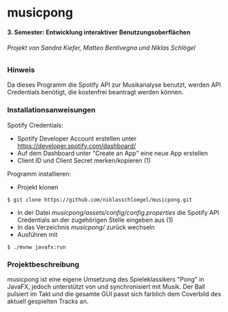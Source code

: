 # musicpong
#### 3. Semester: Entwicklung interaktiver Benutzungsoberflächen
###### Projekt von Sandra Kiefer, Matteo Bentivegna und Niklas Schlögel

### Hinweis

Da dieses Programm die Spotify API zur Musikanalyse benutzt, werden API Credentials benötigt, die kostenfrei beantragt werden können.

### Installationsanweisungen

Spotify Credentials:
* Spotify Developer Account erstellen unter https://developer.spotify.com/dashboard/
* Auf dem Dashboard unter "Create an App" eine neue App erstellen
* Client ID und Client Secret merken/kopieren (1)

Programm installieren:
* Projekt klonen
```
$ git clone https://github.com/niklasschloegel/musicpong.git
```
* In der Datei *musicpong/assets/config/config.properties* die Spotify API Credentials an der zugehörigen Stelle eingeben aus (1)
* In das Verzeichnis *musicpong/* zurück wechseln
* Ausführen mit
```
$ ./mvnw javafx:run
```

### Projektbeschreibung

musicpong ist eine eigene Umsetzung des Spieleklassikers "Pong" in JavaFX, jedoch unterstützt von und synchronisiert mit Musik.
Der Ball pulsiert im Takt und die gesamte GUI passt sich farblich dem Coverbild des aktuell gespielten Tracks an.

